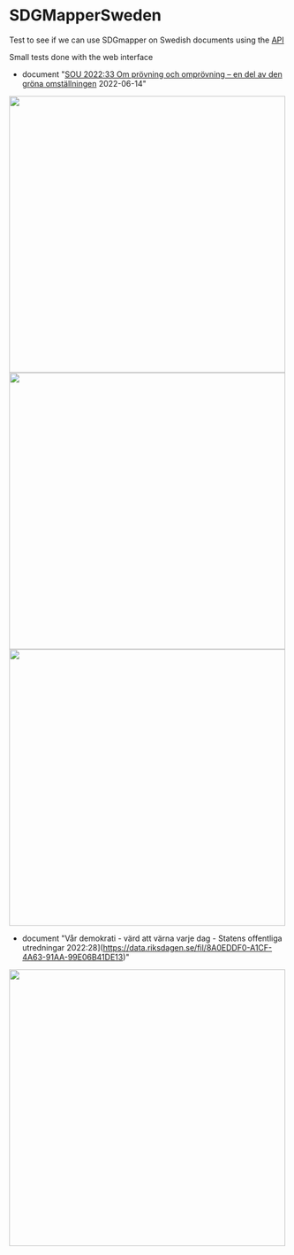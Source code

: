 # SDGMapperSweden

Test to see if we can use SDGmapper on Swedish documents using the [API](https://github.com/salgo60/SDGMapperSweden/issues/1)


Small tests done with the web interface
* document "[SOU 2022:33 Om prövning och omprövning – en del av den gröna omställningen](https://data.riksdagen.se/fil/9E651472-8B12-44BF-9E28-0579589E3DD8) 2022-06-14"
<img src=https://community.dataportal.se/assets/uploads/files/1655298199431-5099930a-70a3-4b41-8206-dc492dd76830-image.png width=500>
<img src="https://community.dataportal.se/assets/uploads/files/1655299309177-165f3fcb-25a5-4ffd-9366-c7a53fcb9c7e-image.png" width=500>
<img src="https://community.dataportal.se/assets/uploads/files/1655299391609-82a3c4fa-8519-4b68-bedb-af0858e2b5a0-image.png" width=500>

* document "Vår demokrati - värd att värna varje dag - Statens offentliga utredningar 2022:28](https://data.riksdagen.se/fil/8A0EDDF0-A1CF-4A63-91AA-99E06B41DE13)"
<img src="https://community.dataportal.se/assets/uploads/files/1655298787306-00850587-0fbe-4367-b819-f1e12aea6400-image-resized.png" width=500>
